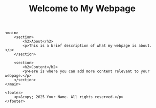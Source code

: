 <!DOCTYPE html>
<html lang="en">
<head>
    <meta charset="UTF-8">
    <meta name="viewport" content="width=device-width, initial-scale=1.0">
    <title>Your Webpage Title</title>
    <link rel="stylesheet" href="styles.css"> <!-- Optional CSS file -->
</head>
<body>
    <header>
        <h1>Welcome to My Webpage</h1>
    </header>

    <main>
        <section>
            <h2>About</h2>
            <p>This is a brief description of what my webpage is about.</p>
        </section>

        <section>
            <h2>Content</h2>
            <p>Here is where you can add more content relevant to your webpage.</p>
        </section>
    </main>

    <footer>
        <p>&copy; 2025 Your Name. All rights reserved.</p>
    </footer>
</body>
</html>
